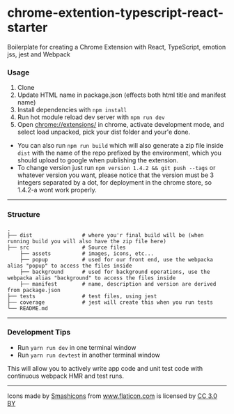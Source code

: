 # chrome-extention-typescript-react-starter
Boilerplate for creating a Chrome Extension with React, TypeScript, emotion jss, jest and Webpack

### Usage
1. Clone
2. Update HTML name in package.json (effects both html title and manifest name)
3. Install dependencies with `npm install`
4. Run hot module reload dev server with `npm run dev`
5. Open [chrome://extensions/](chrome://extensions/) in chrome, activate development mode, and select load unpacked, 
pick your dist folder and your'e done.

- You can also run `npm run build` which will also generate a zip file inside `dist` with the name of the repo 
prefixed by the environment, which you should upload to google when publishing the extension.
- To change version just run `npm version 1.4.2 && git push --tags` or whatever version you want, please notice that 
the version must be 3 integers separated by a dot, for deployment in the chrome store, so 1.4.2-a wont work properly.
---
### Structure
    .
    ├── dist                # where you'r final build will be (when running build you will also have the zip file here)
    ├── src                 # Source files
        ├── assets          # images, icons, etc...
        ├── popup           # used for our front end, use the webpacka alias "popup" to access the files inside
        ├── background      # used for background operations, use the webpacka alias "background" to access the files inside
        ├── manifest        # name, description and version are derived from package.json
    ├── tests               # test files, using jest
    ├── coverage            # jest will create this when you run tests
    └── README.md
---
### Development Tips
- Run `yarn run dev` in one terminal window
- Run `yarn run devtest` in another terminal window

This will allow you to actively write app code and unit test code with continuous webpack HMR and test runs.



---
<div>Icons made by <a href="https://www.flaticon.com/authors/smashicons" title="Smashicons">Smashicons</a> from <a href="https://www.flaticon.com/" title="Flaticon">www.flaticon.com</a> is licensed by <a href="http://creativecommons.org/licenses/by/3.0/" title="Creative Commons BY 3.0" target="_blank">CC 3.0 BY</a></div>
